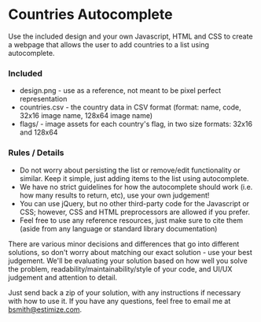 Countries Autocomplete
======================

Use the included design and your own Javascript, HTML and CSS to create a webpage that allows the user to add countries to a list using autocomplete.


### Included

* design.png - use as a reference, not meant to be pixel perfect representation
* countries.csv - the country data in CSV format (format: name, code, 32x16 image name, 128x64 image name)
* flags/ - image assets for each country's flag, in two size formats: 32x16 and 128x64


### Rules / Details

* Do not worry about persisting the list or remove/edit functionality or similar. Keep it simple, just adding items to the list using autocomplete.
* We have no strict guidelines for how the autocomplete should work (i.e. how many results to return, etc), use your own judgement!
* You can use jQuery, but no other third-party code for the Javascript or CSS; however, CSS and HTML preprocessors are allowed if you prefer.
* Feel free to use any reference resources, just make sure to cite them (aside from any language or standard library documentation)


There are various minor decisions and differences that go into different solutions, so don't worry about matching our exact solution - use your best judgement. We'll be evaluating your solution based on how well you solve the problem, readability/maintainability/style of your code, and UI/UX judgement and attention to detail.

Just send back a zip of your solution, with any instructions if necessary with how to use it. If you have any questions, feel free to email me at bsmith@estimize.com.
